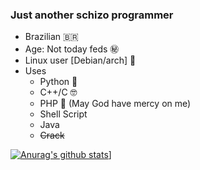 ### Just another schizo programmer
- Brazilian 🇧🇷
- Age: Not today feds ㊙️
- Linux user [Debian/arch] 🐧
- Uses	
	- Python 🐍
	- C++/C 🤓
	- PHP 🐘 (May God have mercy on me)
	- Shell Script 
	- Java
	- ~~Crack~~ 

[![Anurag's github stats](https://github-readme-stats.vercel.app/api?username=t4mpz&theme=maroongold)](https://github.com/anuraghazra/github-readme-stats)]
<!--
**t4mpz/t4mpz** is a ✨ _special_ ✨ repository because its `README.md` (this file) appears on your GitHub profile.

Here are some ideas to get you started:

- 🔭 I’m currently working on ...
- 🌱 I’m currently learning ...
- 👯 I’m looking to collaborate on ...
- 🤔 I’m looking for help with ...
- 💬 Ask me about ...
- 📫 How to reach me: ...
- 😄 Pronouns: ...
- ⚡ Fun fact: ...
-->
